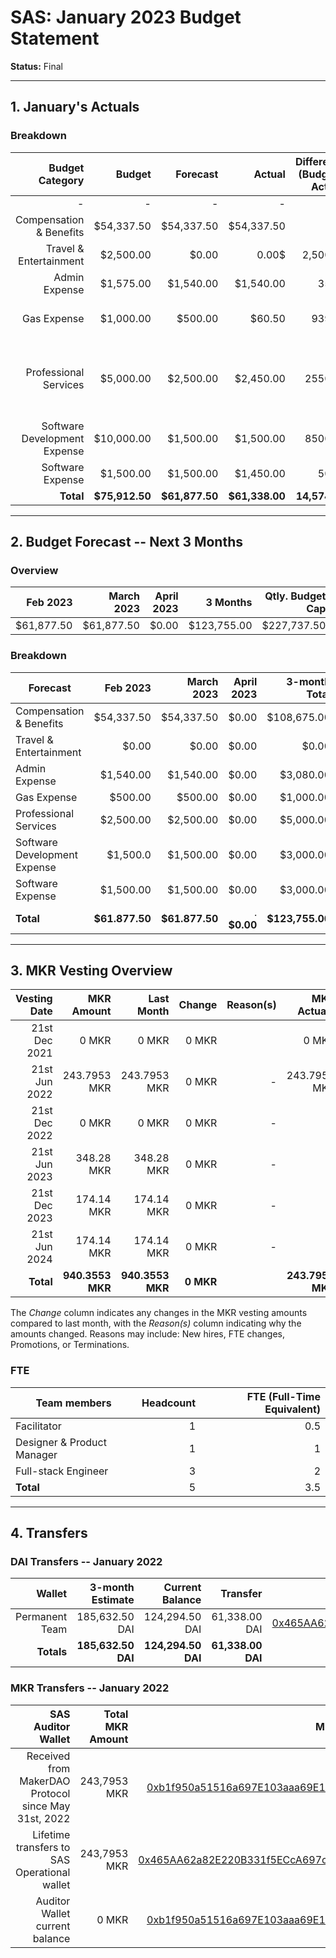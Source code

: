 # SAS: January 2023 Budget Statement

**Status:** Final

---
## 1. January's Actuals

### Breakdown

| Budget Category                          | Budget       | Forecast      | Actual       |Difference (Budget - Actual)|Difference (Forecast - Actual)|   Payments   |   Comment     |
|-----------------------------------------:|-------------:|--------------:|-------------:|---------------------------:|-----------------------------:|-------------:|--------------:|
|                                         -|             -|              -|             -|                           -|                             -|    $61,338.00|              -|
| Compensation & Benefits                  |    $54,337.50|     $54,337.50|    $54,337.50|                           0|                             0|             -|     |  
| Travel & Entertainment                   |     $2,500.00|          $0.00|         0.00$|                    2,500.00|                             0|             -|
| Admin Expense                            |     $1,575.00|      $1,540.00|     $1,540.00|                       35.00|                             0|             -|      |
| Gas Expense                              |     $1,000.00|        $500.00|        $60.50|                      939.50|                        439.50|             -|Lower gas fees than expected|
| Professional Services                    |     $5,000.00|      $2,500.00|     $2,450.00|                     2550.00|                         50.00|             -|Legal Consultation due to Contributor Contract Cancelations    |
| Software Development Expense             |    $10,000.00|      $1,500.00|     $1,500.00|                     8500.00|                             0|             -| |
| Software Expense                         |     $1,500.00|      $1,500.00|     $1,450.00|                       50,00|                         50.00|             -|Lower IT Costs
| **Total**                                |**$75,912.50**| **$61,877.50**|**$61,338.00**|               **14,574.50**|                    **539.50**|**$61,338.00**|              -|

---

## 2. Budget Forecast -- Next 3 Months

### Overview

| Feb  2023  |  March 2023|   April 2023|  3 Months  |Qtly. Budget Cap|Budget Cap + Buffer|
| ----------:| ----------:|------------:| ----------:| --------------:| -----------------:|
| $61,877.50 |  $61,877.50|        $0.00| $123,755.00|     $227,737.50|        $236,737.50|

### Breakdown

| Forecast                            |   Feb 2023    |  March 2023   |   April 2023 | 3-month Total |   Budget Cap  |
|-------------------------------------|--------------:|--------------:|-------------:|--------------:|--------------:|
| Compensation & Benefits             |     $54,337.50|     $54,337.50|         $0.00|    $108,675.00|    $163,012.50|
| Travel & Entertainment              |          $0.00|          $0.00|         $0.00|          $0.00|      $7,500.00|
| Admin Expense                       |      $1,540.00|      $1,540.00|         $0.00|      $3,080.00|      $4,725.00|
| Gas Expense                         |        $500.00|        $500.00|         $0.00|      $1,000.00|      $3,000.00|
| Professional Services               |      $2,500.00|      $2,500.00|         $0.00|      $5,000.00|     $15,000.00|
| Software Development Expense        |       $1,500.0|      $1,500.00|         $0.00|      $3,000.00|     $30,000.00|
| Software Expense                    |      $1,500.00|      $1,500.00|         $0.00|      $3,000.00|      $4,500.00|
| **Total**                           | **$61.877.50**| **$61.877.50**|.    **$0.00**|**$123,755.00**|**$227,737.50**|


---

## 3. MKR Vesting Overview


|  Vesting Date         |       MKR Amount |    Last Month  |  Change |      Reason(s) |   MKR Actuals   |
|----------------------:|-----------------:|---------------:|--------:|---------------:|----------------:|
|  21st Dec 2021        |            0 MKR |          0 MKR |   0 MKR |                |           0 MKR |
|  21st Jun 2022        |     243.7953 MKR |   243.7953 MKR |   0 MKR |              - |    243.7953 MKR |
|  21st Dec 2022        |            0 MKR |          0 MKR |   0 MKR |              - |               - |
|  21st Jun 2023        |       348.28 MKR |     348.28 MKR |   0 MKR |              - |               - |
|  21st Dec 2023        |       174.14 MKR |     174.14 MKR |   0 MKR |              - |               - |
|  21st Jun 2024        |       174.14 MKR |     174.14 MKR |   0 MKR |              - |               - |
|  **Total**            | **940.3553 MKR** |**940.3553 MKR**|**0 MKR**|                |**243.7953 MKR** |

The *Change* column indicates any changes in the MKR vesting amounts compared to last month, with the *Reason(s)* column indicating why the amounts changed. Reasons may include: New hires, FTE changes, Promotions, or Terminations.

### FTE

| Team members              |Headcount|FTE (Full-Time Equivalent)|
|---------------------------|--------:|-------------------------:|
| Facilitator               |1        |0.5                       |
| Designer & Product Manager|1        |1                         |
| Full-stack Engineer       |3        |2                         |
| **Total**                 |5        |3.5                       |

---

## 4. Transfers

### DAI Transfers -- January 2022

|           Wallet|  3-month Estimate|   Current Balance|          Transfer|                         Multi-sig Address|
|----------------:|-----------------:|-----------------:|-----------------:|-----------------------------------------:|
|   Permanent Team|    185,632.50 DAI|    124,294.50 DAI|       61,338.00 DAI|[0x465AA62a82E220B331f5ECcA697c20E89554B298](https://gnosis-safe.io/app/eth:0x465AA62a82E220B331f5ECcA697c20E89554B298/transactions/history)|
|       **Totals**| **185,632.50 DAI**|**124,294.50 DAI**|  **61,338.00 DAI**|                                          |

### MKR Transfers -- January 2022

|  SAS Auditor Wallet                                  | Total MKR Amount |                           Multi-sig Address |
|-----------------------------------------------------:|-----------------:|--------------------------------------------:|
| Received from MakerDAO Protocol since May 31st, 2022 |     243,7953 MKR |[0xb1f950a51516a697E103aaa69E152d839182f6Fe](https://gnosis-safe.io/app/eth:0xb1f950a51516a697E103aaa69E152d839182f6Fe/transactions/history)|
| Lifetime transfers to SAS Operational wallet         |     243,7953 MKR |[0x465AA62a82E220B331f5ECcA697c20E89554B298](https://gnosis-safe.io/app/eth:0x465AA62a82E220B331f5ECcA697c20E89554B298/transactions/history)| 
| Auditor Wallet current balance                       |            0 MKR |[0xb1f950a51516a697E103aaa69E152d839182f6Fe](https://gnosis-safe.io/app/eth:0xb1f950a51516a697E103aaa69E152d839182f6Fe/transactions/history)| 
